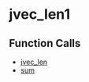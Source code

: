 # jvec_len1

## Function Calls
- [jvec_len](CSD/kCSD/ica/kCsd1D_ICA/STICA_UTIL/jvec_len.md)
- [sum](CSD/kCSD/ica/kCsd1D_ICA/STICA_UTIL/sum.md)
